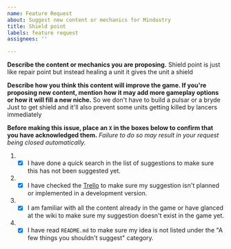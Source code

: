 ```yaml
---
name: Feature Request
about: Suggest new content or mechanics for Mindustry
title: Shield point
labels: feature request
assignees: ''

---
```


**Describe the content or mechanics you are proposing.**
Shield point is just like repair point but instead healing 
a unit it gives the unit a shield


**Describe how you think this content will improve the game. If you're proposing new content, mention how it may add more gameplay options or how it will fill a new niche.**
So we don't have to build a pulsar or a bryde 
Just to get shield and it'll also prevent some units getting killed by lancers immediately 


**Before making this issue, place an `X` in the boxes below to confirm that you have acknowledged them.** *Failure to do so may result in your request being closed automatically.*



1. - [x] I have done a quick search in the list of suggestions to make sure this has not been suggested yet.
2. - [x] I have checked the [Trello](https://trello.com/b/aE2tcUwF/mindustry-trello) to make sure my suggestion isn't planned or implemented in a development version.
3. - [x] I am familiar with all the content already in the game or have glanced at the wiki to make sure my suggestion doesn't exist in the game yet.
4. - [x] I have read `README.md` to make sure my idea is not listed under the "A few things you shouldn't suggest" category.
